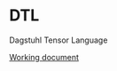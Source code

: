 # DTL
Dagstuhl Tensor Language

[Working document](https://hackmd.io/@G8tNQvhuS3yL2uv94U1YNQ/BkUHNzrw5)
